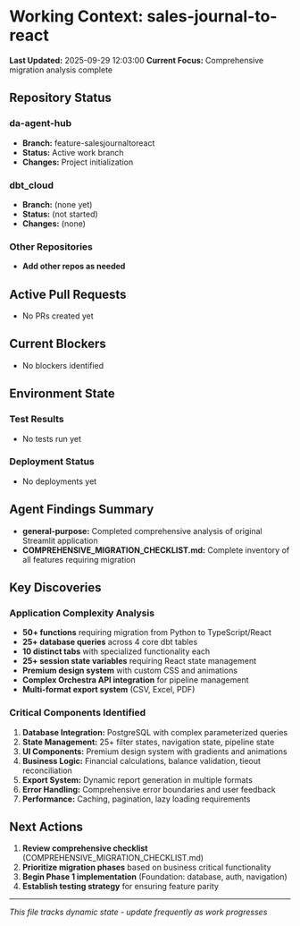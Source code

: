 # Working Context: sales-journal-to-react

**Last Updated:** 2025-09-29 12:03:00
**Current Focus:** Comprehensive migration analysis complete

## Repository Status

### da-agent-hub
- **Branch:** feature-salesjournaltoreact
- **Status:** Active work branch
- **Changes:** Project initialization

### dbt_cloud
- **Branch:** (none yet)
- **Status:** (not started)
- **Changes:** (none)

### Other Repositories
- **Add other repos as needed**

## Active Pull Requests

<!-- Update as PRs are created -->
- No PRs created yet

## Current Blockers

<!-- Track impediments and resolution plans -->
- No blockers identified

## Environment State

### Test Results
- No tests run yet

### Deployment Status  
- No deployments yet

## Agent Findings Summary

<!-- Links to detailed findings in tasks/ directory -->
- **general-purpose:** Completed comprehensive analysis of original Streamlit application
- **COMPREHENSIVE_MIGRATION_CHECKLIST.md:** Complete inventory of all features requiring migration

## Key Discoveries

### Application Complexity Analysis
- **50+ functions** requiring migration from Python to TypeScript/React
- **25+ database queries** across 4 core dbt tables
- **10 distinct tabs** with specialized functionality each
- **25+ session state variables** requiring React state management
- **Premium design system** with custom CSS and animations
- **Complex Orchestra API integration** for pipeline management
- **Multi-format export system** (CSV, Excel, PDF)

### Critical Components Identified
1. **Database Integration:** PostgreSQL with complex parameterized queries
2. **State Management:** 25+ filter states, navigation state, pipeline state
3. **UI Components:** Premium design system with gradients and animations
4. **Business Logic:** Financial calculations, balance validation, tieout reconciliation
5. **Export System:** Dynamic report generation in multiple formats
6. **Error Handling:** Comprehensive error boundaries and user feedback
7. **Performance:** Caching, pagination, lazy loading requirements

## Next Actions

1. **Review comprehensive checklist** (COMPREHENSIVE_MIGRATION_CHECKLIST.md)
2. **Prioritize migration phases** based on business critical functionality
3. **Begin Phase 1 implementation** (Foundation: database, auth, navigation)
4. **Establish testing strategy** for ensuring feature parity

---

*This file tracks dynamic state - update frequently as work progresses*
